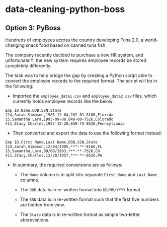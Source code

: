 # data-cleaning-python-boss

## Option 3: PyBoss


Hundreds of employees across the country developing Tuna 2.0, a world-changing snack food based on canned tuna fish. 

The company recently decided to purchase a new HR system, and unfortunatelY, the new system requires employee records be stored completely differently.

The task was to help bridge the gap by creating a Python script able to convert the employee records to the required format. The script will be in the following:


* Imported the `employee_data1.csv` and `employee_data2.csv` files, which currently holds employee records like the below:


```
Emp ID,Name,DOB,SSN,State
214,Sarah Simpson,1985-12-04,282-01-8166,Florida
15,Samantha Lara,1993-09-08,848-80-7526,Colorado
411,Stacy Charles,1957-12-20,658-75-8526,Pennsylvania
```

* Then converted and export the data to use the following format instead:


```
Emp ID,First Name,Last Name,DOB,SSN,State
214,Sarah,Simpson,12/04/1985,***-**-8166,FL
15,Samantha,Lara,09/08/1993,***-**-7526,CO
411,Stacy,Charles,12/20/1957,***-**-8526,PA
```

* In summary, the required conversions are as follows:

  * The `Name` column is in split into separate `First Name` and `Last Name` columns.

  * The `DOB` data is in re-written format into `DD/MM/YYYY` format.

  * The `SSN` data is in re-written format such that the first five numbers are hidden from view.

  * The `State` data is in re-written format as simple two-letter abbreviations.